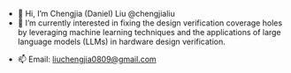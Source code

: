 - 👋 Hi, I’m Chengjia (Daniel) Liu @chengjialiu
- 👀 I’m currently interested in fixing the design verification coverage holes by leveraging machine learning techniques and the applications of large language models (LLMs) in hardware design verification.
<!---
- 🌱 I’m currently learning ...
- 💞️ I’m looking to collaborate on ...
--->
- 📫 Email: liuchengjia0809@gmail.com

<!---
ChengjiaLiu/ChengjiaLiu is a ✨ special ✨ repository because its `README.md` (this file) appears on your GitHub profile.
You can click the Preview link to take a look at your changes.
--->
